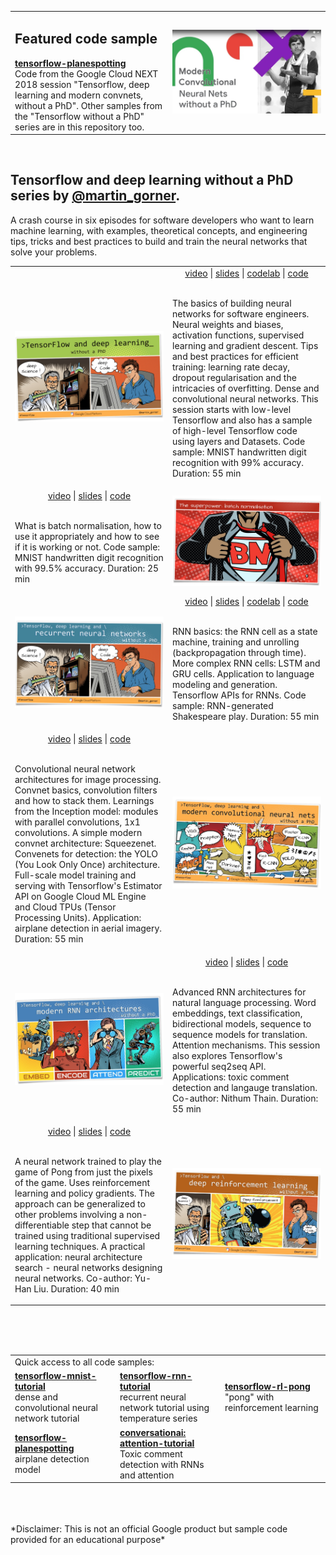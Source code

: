 <table width="100%">
    <tr>
        <td width="50%">
            <H2>Featured code sample</H2>
            <b><a href="tensorflow-planespotting">tensorflow-planespotting</a></b><br/>
            Code from the Google Cloud NEXT 2018 session "Tensorflow, deep
            learning and modern convnets, without a PhD". Other samples from the "Tensorflow without a PhD" series are in
            this repository too.
        <td width="50%"><a href="https://youtu.be/KC4201o83W0"><img alt="Tensorflow, deep
        learning and modern convnets, without a PhD" src="tensorflow-planespotting/img/next2018thumb.jpg"/></a></td>
    </tr>
</table>
<br/>

## Tensorflow and deep learning without a PhD series by [@martin_gorner](https://twitter.com/martin_gorner).

A crash course in six episodes for software developers who want to learn machine learning, with examples, theoretical concepts,
and engineering tips, tricks and best practices to build and train the neural networks that solve your problems.

<table width="100%">
    <tr>
        <td width="50%"><img alt="Tensorflow and deep learning without a PhD" src="tensorflow-rl-pong/images/flds1.jpg"/></td>
        <td width="50%">
            <div align="center">
                     <a href="https://youtu.be/u4alGiomYP4">video</a> |
                     <a href="https://docs.google.com/presentation/d/1TVixw6ItiZ8igjp6U17tcgoFrLSaHWQmMOwjlgQY9co/pub?slide=id.p">slides</a> |
                     <a href="https://codelabs.developers.google.com/codelabs/cloud-tensorflow-mnist/#0">codelab</a> |
                     <a href="tensorflow-mnist-tutorial">code</a><br/><br/></div>
                     <p>The basics of building neural networks for software engineers. Neural weights and biases, activation functions, supervised learning and gradient descent.
                     Tips and best practices for efficient training: learning rate decay, dropout regularisation and the intricacies of overfitting. Dense and convolutional neural networks. This session starts with low-level
                     Tensorflow and also has a sample of high-level Tensorflow code using layers and Datasets. Code sample: MNIST handwritten digit recognition with 99% accuracy. Duration: 55 min</p></td>
    </tr>
    <tr>
        <td width="50%"><div align="center">
                                          <a href="https://youtu.be/vq2nnJ4g6N0?t=76m">video</a> |
                                          <a href="https://docs.google.com/presentation/d/18MiZndRCOxB7g-TcCl2EZOElS5udVaCuxnGznLnmOlE/pub?slide=id.g1245051c73_0_25">slides</a> |
                                          <a href="tensorflow-mnist-tutorial/README_BATCHNORM.md">code</a><br/><br/></div>
                                          <p>What is batch normalisation, how to use it appropriately and how to see if it is working or not.
                                          Code sample: MNIST handwritten digit recognition with 99.5% accuracy. Duration: 25 min</p></td>
        <td width="50%"><img alt="The superpower: batch normalization" src="tensorflow-rl-pong/images/flds2.jpg"/></td>
    </tr>
    <tr>
        <td border=0 width="50%"><img alt="Tensorflow, deep learning and recurrent neural networks, without a PhD" src="tensorflow-rl-pong/images/flds3.jpg"/></td>
        <td border=0 width="50%">
            <div align="center">
                 <a href="https://youtu.be/fTUwdXUFfI8">video</a> |
                 <a href="https://docs.google.com/presentation/d/18MiZndRCOxB7g-TcCl2EZOElS5udVaCuxnGznLnmOlE/pub?slide=id.p">slides</a> |
                 <a href="tensorflow-rnn-tutorial">codelab</a> |
                 <a href="https://github.com/martin-gorner/tensorflow-rnn-shakespeare">code</a><br/><br/></div>
                 <p> RNN basics: the RNN cell as a state machine, training and unrolling (backpropagation through time).
                 More complex RNN cells: LSTM and GRU cells. Application to language modeling and generation. Tensorflow APIs for RNNs.
                 Code sample: RNN-generated Shakespeare play. Duration: 55 min</p></td>
    </tr>
    <tr>
        <td width="50%"><div align="center">
                  <a href="https://youtu.be/KC4201o83W0">video</a> |
                  <a href="https://docs.google.com/presentation/d/19u0Tm0JHL5tpzyarLILvy4qLSuDBFNNx2hwSvZsFPI0/pub">slides</a> |
                  <a href="tensorflow-planespotting">code</a><br/><br/></div>
                  <p>Convolutional neural network architectures for image processing. Convnet basics, convolution filters and how to stack them. 
                  Learnings from the Inception model: modules with parallel convolutions, 1x1 convolutions. A simple modern convnet architecture: Squeezenet.
                  Convenets for detection: the YOLO (You Look Only Once) architecture. Full-scale model training and serving with Tensorflow's Estimator API on Google
                  Cloud ML Engine and Cloud TPUs (Tensor Processing Units).
                  Application: airplane detection in aerial imagery. Duration: 55 min</p></td>
        <td width="50%"><img alt="Tensorflow, deep learning and modern convnets, without a PhD" src="tensorflow-rl-pong/images/flds4.jpg"/></td>
    </tr>
    <tr>
            <td border=0 width="50%"><img alt="Tensorflow, deep learning and modern RNN architectures, without a PhD" src="tensorflow-rl-pong/images/flds5.jpg"/></td>
            <td border=0 width="50%">
                <div align="center">
                     <a href="https://youtu.be/pzOzmxCR37I">video</a> |
                     <a href="https://docs.google.com/presentation/d/17gLPozfb-l3WCR8FnejNJD9tEI_igTq1YqIXzCtOR14/pub">slides</a> |
                     <a href="https://github.com/conversationai/conversationai-models/tree/master/attention-tutorial">code</a><br/><br/></div>
                     <p>Advanced RNN architectures for natural language processing. Word embeddings, text classification,
                     bidirectional models, sequence to sequence models for translation. Attention mechanisms. This session also explores
                     Tensorflow's powerful seq2seq API. Applications: toxic comment detection and langauge translation.
                     Co-author: Nithum Thain. Duration: 55 min</p></td>
    </tr>
    <tr>
        <td width="50%"><div align="center">
            <a href="https://youtu.be/t1A3NTttvBA">video</a> |
            <a href="https://docs.google.com/presentation/d/1qLVvgKxZlM6_oOZ4-ZoOAB0wTh2IdhbFvuBhsMvmK9I/pub">slides</a> |
            <a href="tensorflow-rl-pong">code</a><br/><br/></div>
            <p>
            A neural network trained to play the game of Pong from just the pixels of the game.
            Uses reinforcement learning and policy gradients. The approach can be generalized to
            other problems involving a non-differentiable step that cannot be trained using traditional supervised learning techniques.
            A practical application: neural architecture search - neural networks designing neural networks. Co-author: Yu-Han Liu. Duration: 40 min</p></td>
        <td width="50%"><img alt="Tensorflow and deep reinforcement learning, without a PhD" src="tensorflow-rl-pong/images/flds6.jpg"/></td>
        </tr>
</table>
<br/>
<br/>
<br/>
<table width="75%">
    <tr><td colspan="4">Quick access to all code samples:</td></tr>
    <tr>
        <td width="33%">
                    <b><a href="tensorflow-mnist-tutorial">tensorflow-mnist-tutorial</a></b><br/>
                    dense and convolutional neural network tutorial
                </td>
        <td width="33%">
            <b><a href="tensorflow-rnn-tutorial">tensorflow-rnn-tutorial</a></b><br/>
            recurrent neural network tutorial using temperature series
        </td>
        <td width="33%">
            <b><a href="tensorflow-rl-pong">tensorflow-rl-pong</a></b><br/>
            "pong" with reinforcement learning
        </td>
    </tr>
    <tr>
    <td width="33%">
        <b><a href="tensorflow-planespotting">tensorflow-planespotting</a></b><br/>
        airplane detection model
    </td>
    <td width="33%">
            <b><a href="https://github.com/conversationai/conversationai-models/tree/master/attention-tutorial">conversationai: attention-tutorial</a></b><br/>
            Toxic comment detection with RNNs and attention
        </td>
    </tr>
</table>
<br/>
<br/>
<br/>
*Disclaimer: This is not an official Google product but sample code provided for an educational purpose*